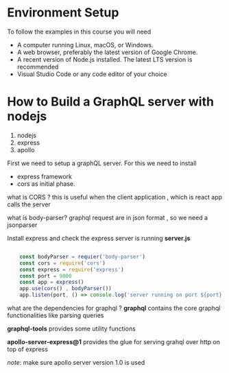 
# Environment Setup

To follow the examples in this course you will need

- A computer running Linux, macOS, or Windows.
- A web browser, preferably the latest version of Google Chrome.
- A recent version of Node.js installed. The latest LTS version is recommended
- Visual Studio Code or any code editor of your choice

# How to Build a GraphQL server with nodejs

1. nodejs
2. express
3. apollo

First we need to setup a  graphQL server. For this we need to install

- express framework
- cors as initial phase.

what is CORS ?
   this is useful when the client application , which is react app calls the server

what is body-parser?
  graphql request are in json format , so we need a jsonparser
  
Install express and check the express server is running
**server.js**

```javascript

    const bodyParser = requier('body-parser')
    const cors = require('cors')
    const express = require('express')
    const port = 9000
    const app = express()
    app.use(cors() , bodyParser())
    app.listen(port, () => console.log('server running on port ${port}'));

```

what are the dependencies for graphql ?
  **graphql**
  contains the core graphql functionalities like parsing queries

 **graphql-tools**
   provides some utility functions

   **apollo-server-express@1**
    provides the glue for serving grahql over http on top of express

 *note*: make sure apollo server version 1.0 is used
